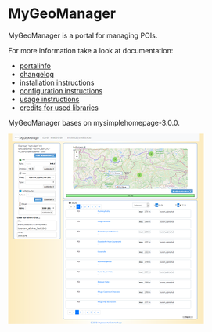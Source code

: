 # MyGeoManager

MyGeoManager is a portal for managing POIs.

For more information take a look at documentation:
- [portalinfo](docs/INFO.md)
- [changelog](docs/CHANGELOG.md) 
- [installation instructions](docs/INSTALL.md)
- [configuration instructions](docs/CONFIGURATION.md)
- [usage instructions](docs/DATAIMPORT.md)
- [credits for used libraries](docs/CREDITS.md)

MyGeoManager bases on mysimplehomepage-3.0.0.

![searchpage](docs/images/searchpage-x400.png)
